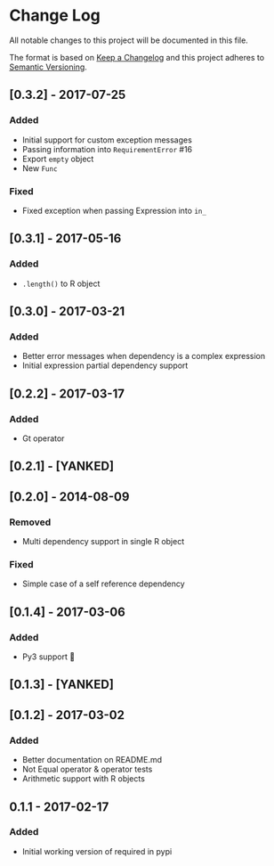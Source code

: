 # Change Log
All notable changes to this project will be documented in this file.

The format is based on [Keep a Changelog](http://keepachangelog.com/)
and this project adheres to [Semantic Versioning](http://semver.org/).

## [0.3.2] - 2017-07-25
### Added
- Initial support for custom exception messages
- Passing information into `RequirementError` #16
- Export `empty` object
- New `Func`
### Fixed
- Fixed exception when passing Expression into `in_`

## [0.3.1] - 2017-05-16
### Added
- `.length()` to R object

## [0.3.0] - 2017-03-21
### Added
- Better error messages when dependency is a complex expression 
- Initial expression partial dependency support 

## [0.2.2] - 2017-03-17
### Added
- Gt operator

## [0.2.1] - [YANKED]

## [0.2.0] - 2014-08-09
### Removed
- Multi dependency support in single R object
### Fixed
- Simple case of a self reference dependency

## [0.1.4] - 2017-03-06
### Added
- Py3 support :rocket:

## [0.1.3] - [YANKED]

## [0.1.2] - 2017-03-02
### Added
- Better documentation on README.md
- Not Equal operator & operator tests
- Arithmetic support with R objects

## 0.1.1 - 2017-02-17
### Added
- Initial working version of required in pypi
